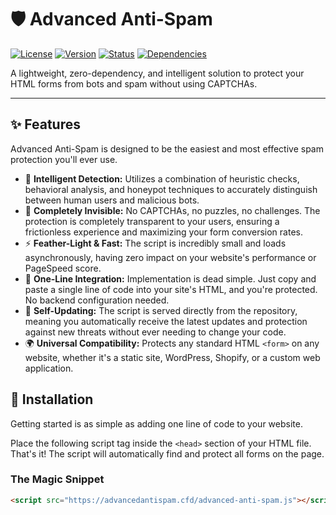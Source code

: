 # 🛡️ Advanced Anti-Spam

[![License](https://img.shields.io/badge/License-Custom-blue.svg)](https://github.com/SuperCoder9203/advanced-anti-spam/blob/main/LICENSE)
[![Version](https://img.shields.io/badge/version-5.6.0-green.svg)](https://github.com/SuperCoder9203/advanced-anti-spam)
[![Status](https://img.shields.io/badge/status-active-brightgreen.svg)]()
[![Dependencies](https://img.shields.io/badge/dependencies-zero-lightgrey.svg)]()

A lightweight, zero-dependency, and intelligent solution to protect your HTML forms from bots and spam without using CAPTCHAs.

---

## ✨ Features

Advanced Anti-Spam is designed to be the easiest and most effective spam protection you'll ever use.

-   🧠 **Intelligent Detection:** Utilizes a combination of heuristic checks, behavioral analysis, and honeypot techniques to accurately distinguish between human users and malicious bots.
-   👻 **Completely Invisible:** No CAPTCHAs, no puzzles, no challenges. The protection is completely transparent to your users, ensuring a frictionless experience and maximizing your form conversion rates.
-   ⚡ **Feather-Light & Fast:** The script is incredibly small and loads asynchronously, having zero impact on your website's performance or PageSpeed score.
-   🧩 **One-Line Integration:** Implementation is dead simple. Just copy and paste a single line of code into your site's HTML, and you're protected. No backend configuration needed.
-   🔄 **Self-Updating:** The script is served directly from the repository, meaning you automatically receive the latest updates and protection against new threats without ever needing to change your code.
-   🌍 **Universal Compatibility:** Protects any standard HTML `<form>` on any website, whether it's a static site, WordPress, Shopify, or a custom web application.

## 🚀 Installation

Getting started is as simple as adding one line of code to your website.

Place the following script tag inside the `<head>` section of your HTML file. That's it! The script will automatically find and protect all forms on the page.

### The Magic Snippet

```html
<script src="https://advancedantispam.cfd/advanced-anti-spam.js"></script>
